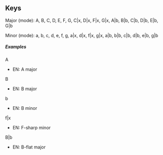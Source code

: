 ## Keys

Major (mode): A, B, C, D, E, F, G, C\|x, D\|x, F\|x, G\|x, A\|b, B\|b, C\|b, D\|b, E\|b, G\|b

Minor (mode): a, b, c, d, e, f, g, a\|x, d\|x, f\|x, g\|x, a\|b, b\|b, c\|b, d\|b, e\|b, g\|b

##### Examples

A

- EN: A major

B

- EN: B major

b

- EN: B minor

f\|x

- EN: F-sharp minor

B\|b

- EN: B-flat major

